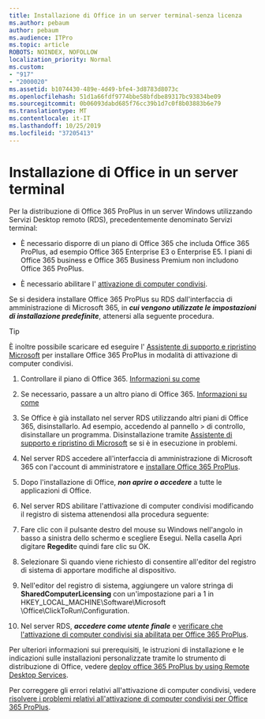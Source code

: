 ```yaml
---
title: Installazione di Office in un server terminal-senza licenza
ms.author: pebaum
author: pebaum
ms.audience: ITPro
ms.topic: article
ROBOTS: NOINDEX, NOFOLLOW
localization_priority: Normal
ms.custom:
- "917"
- "2000020"
ms.assetid: b1074430-489e-4d49-bfe4-3d8783d8073c
ms.openlocfilehash: 51d1a66fdf9774bbe58bfdbe89317bc93834be09
ms.sourcegitcommit: 0b06093dabd685f76cc39b1d7c0f8b03883b6e79
ms.translationtype: MT
ms.contentlocale: it-IT
ms.lasthandoff: 10/25/2019
ms.locfileid: "37205413"
---
```

# <a name="installing-office-on-a-terminal-server"></a>Installazione di Office in un server terminal

Per la distribuzione di Office 365 ProPlus in un server Windows utilizzando Servizi Desktop remoto (RDS), precedentemente denominato Servizi terminal:
  
- È necessario disporre di un piano di Office 365 che includa Office 365 ProPlus, ad esempio Office 365 Enterprise E3 o Enterprise E5. I piani di Office 365 business e Office 365 Business Premium non includono Office 365 ProPlus.

- È necessario abilitare l' [attivazione di computer condivisi](https://docs.microsoft.com/DeployOffice/overview-of-shared-computer-activation-for-office-365-proplus).

Se si desidera installare Office 365 ProPlus su RDS dall'interfaccia di amministrazione di Microsoft 365, in ***cui vengono utilizzate le impostazioni di installazione predefinite***, attenersi alla seguente procedura.

> [!TIP]
> È inoltre possibile scaricare ed eseguire l' [Assistente di supporto e ripristino Microsoft](https://aka.ms/SaRA_OfficeSCA_M365Portal) per installare Office 365 ProPlus in modalità di attivazione di computer condivisi.
  
1. Controllare il piano di Office 365. [Informazioni su come](https://docs.microsoft.com/office365/admin/admin-overview/what-subscription-do-i-have)

2. Se necessario, passare a un altro piano di Office 365. [Informazioni su come](https://docs.microsoft.com/office365/admin/subscriptions-and-billing/switch-to-a-different-plan)

3. Se Office è già installato nel server RDS utilizzando altri piani di Office 365, disinstallarlo. Ad esempio, accedendo al pannello \> di controllo, disinstallare un programma. Disinstallazione tramite [Assistente di supporto e ripristino di Microsoft](https://aka.ms/SARA-OfficeUninstall-Alchemy) se si è in esecuzione in problemi.

4. Nel server RDS accedere all'interfaccia di amministrazione di Microsoft 365 con l'account di amministratore e [installare Office 365 ProPlus](https://portal.office.com/OLS/MySoftware.aspx).

5. Dopo l'installazione di Office, ***non aprire o accedere*** a tutte le applicazioni di Office.

6. Nel server RDS abilitare l'attivazione di computer condivisi modificando il registro di sistema attenendosi alla procedura seguente:

1. Fare clic con il pulsante destro del mouse su Windows nell'angolo in basso a sinistra dello schermo e scegliere Esegui. Nella casella Apri digitare **Regedit**e quindi fare clic su OK.

2. Selezionare Sì quando viene richiesto di consentire all'editor del registro di sistema di apportare modifiche al dispositivo.

3. Nell'editor del registro di sistema, aggiungere un valore stringa di **SharedComputerLicensing** con un'impostazione pari a 1 in HKEY_LOCAL_MACHINE\Software\Microsoft \Office\ClickToRun\Configuration.

7. Nel server RDS, ***accedere come utente finale*** e [verificare che l'attivazione di computer condivisi sia abilitata per Office 365 ProPlus](https://docs.microsoft.com/DeployOffice/troubleshoot-issues-with-shared-computer-activation-for-office-365-proplus#verify-that-activation-for-office-365-proplus-succeeded).

Per ulteriori informazioni sui prerequisiti, le istruzioni di installazione e le indicazioni sulle installazioni personalizzate tramite lo strumento di distribuzione di Office, vedere [deploy office 365 ProPlus by using Remote Desktop Services](https://docs.microsoft.com/DeployOffice/deploy-office-365-proplus-by-using-remote-desktop-services).
  
Per correggere gli errori relativi all'attivazione di computer condivisi, vedere [risolvere i problemi relativi all'attivazione di computer condivisi per Office 365 ProPlus](https://docs.microsoft.com/DeployOffice/troubleshoot-issues-with-shared-computer-activation-for-office-365-proplus).
  